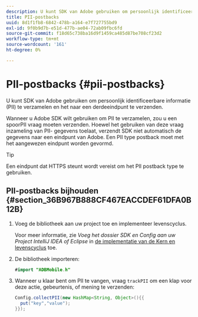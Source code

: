 ```yaml
---
description: U kunt SDK van Adobe gebruiken om persoonlijk identificeerbare informatie (PII) te verzamelen en het naar een derdeeindpunt te verzenden.
title: PII-postbacks
uuid: 8d1f1fb8-6842-478b-a164-e7f727755bd9
exl-id: 9f0b9d7b-e51d-477b-ae04-72ab09fbc6fd
source-git-commit: f18d65c738ba16d9f1459ca485d87be708cf23d2
workflow-type: tm+mt
source-wordcount: '161'
ht-degree: 0%

---
```


# PII-postbacks {#pii-postbacks}

U kunt SDK van Adobe gebruiken om persoonlijk identificeerbare informatie (PII) te verzamelen en het naar een derdeeindpunt te verzenden.

Wanneer u Adobe SDK wilt gebruiken om PII te verzamelen, zou u een spoorPII vraag moeten verzenden. Hoewel het gebruiken van deze vraag inzameling van PII- gegevens toelaat, verzendt SDK niet automatisch de gegevens naar een eindpunt van Adobe. Een PII type postback moet met het aangewezen eindpunt worden gevormd.

>[!TIP]
>
>Een eindpunt dat HTTPS steunt wordt vereist om het PII postback type te gebruiken.

## PII-postbacks bijhouden {#section_36B967B888CF467EACCDEF61DFA0B12B}

1. Voeg de bibliotheek aan uw project toe en implementeer levenscyclus.

   Voor meer informatie, zie *Voeg het dossier SDK en Config aan uw Project IntelliJ IDEA of Eclipse* in [de implementatie van de Kern en levenscyclus](/help/android/getting-started/dev-qs.md) toe.

1. De bibliotheek importeren:

   ```java
   #import "ADBMobile.h"
   ```

1. Wanneer u klaar bent om PII te vangen, vraag `trackPII` om een klap voor deze actie, gebeurtenis, of mening te verzenden:

   ```java
   Config.collectPII(new HashMap<String, Object>(){{
     put("key","value");
   }});
   ```
